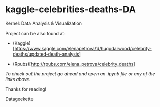 # kaggle-celebrities-deaths-DA
Kernel: Data Analysis &amp; Visualization

Project can be also found at:
- (Kaggle)[https://www.kaggle.com/elenapetrova/d/hugodarwood/celebrity-deaths/updated-death-analysis]

- (Rpubs)[http://rpubs.com/elena_petrova/celebrity_deaths]

*To check out the project go ahead and open an .ipynb file or any of the links above.*

Thanks for reading!

Datageekette

